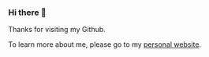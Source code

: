 ### Hi there 👋

Thanks for visiting my Github.

To learn more about me, please go to my [personal website](https://bprp.xyz/).
